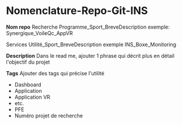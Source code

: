 # Nomenclature-Repo-Git-INS

**Nom repo**
Recherche
Programme_Sport_BreveDescription
exemple:
Synergique_VoileQc_AppVR

Services
Utilité_Sport_BreveDescription
exemple
INS_Boxe_Monitoring

**Description**
Dans le read me, ajouter 1 phrase qui décrit plus en détail l'objectif du projet

**Tags**
Ajouter des tags qui précise l'utilité
- Dashboard
- Application
- Application VR
- etc.
- PFE
- Numéro projet de recherche
